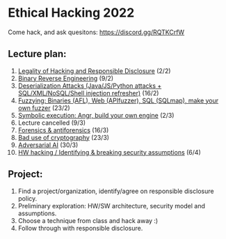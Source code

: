 # Ethical Hacking 2022

Come hack, and ask quesitons: https://discord.gg/RQTKCrfW

## Lecture plan:
1. [Legality of Hacking and Responsible Disclosure](1-responsible-disclosure.ipynb) (2/2)
2. [Binary Reverse Engineering](2-reverse-engineering.ipynb) (9/2)
3. [Deserialization Attacks (Java/JS/Python attacks + SQL/XML/NoSQL/Shell injection refresher)](3-deserialization-attacks.ipynb) (16/2)
4. [Fuzzying: Binaries (AFL), Web (APIfuzzer), SQL (SQLmap), make your own fuzzer](4-fuzzying.ipynb) (23/2)
5. [Symbolic execution: Angr, build your own engine](5-symbolic-execution.ipynb) (2/3)
6. Lecture cancelled (9/3)
7. [Forensics & antiforensics](7-computer-forensics.pdf) (16/3)
8. [Bad use of cryptography](8-bad-crypto.pptx) (23/3)
9. [Adversarial AI](9-adversarial-ai.ipynb) (30/3)
10. [HW hacking / Identifying & breaking security assumptions](10-hw-hacking-and-birdeye.ipynb) (6/4)

## Project:
1. Find a project/organization, identify/agree on responsible disclosure policy.
2. Preliminary exploration: HW/SW architecture, security model and assumptions.
3. Choose a technique from class and hack away :)
4. Follow through with responsible disclosure.
